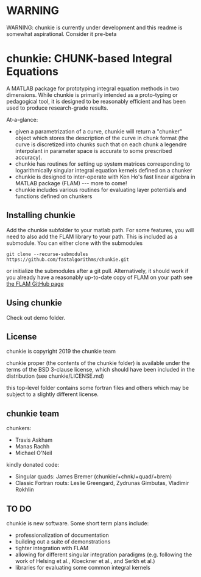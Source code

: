 # WARNING

WARNING: chunkie is currently under development and
this readme is somewhat aspirational. Consider it
pre-beta

# chunkie: CHUNK-based Integral Equations

A MATLAB package for prototyping integral equation
methods in two dimensions.
While chunkie is primarily intended as a proto-typing
or pedagogical tool, it is designed to be reasonably
efficient and has been used to produce research-grade
results.

At-a-glance:
- given a parametrization of a curve, chunkie will return
a "chunker" object which stores the description of the
curve in chunk format (the curve is discretized into chunks
such that on each chunk a legendre interpolant in parameter
space is accurate to some prescribed accuracy).
- chunkie has routines for setting up system matrices
corresponding to logarithmically singular integral equation
kernels defined on a chunker
- chunkie is designed to inter-operate with Ken Ho's fast
linear algebra in MATLAB package (FLAM) --- more to come!
- chunkie includes various routines for evaluating layer
potentials and functions defined on chunkers

## Installing chunkie

Add the chunkie subfolder to your matlab path.
For some features, you will need to also add the
FLAM library to your path. This is included as
a submodule. You can either clone with the submodules

    git clone --recurse-submodules https://github.com/fastalgorithms/chunkie.git

or initialize the submodules after a git pull.
Alternatively, it should work if you already have
a reasonably up-to-date copy of FLAM on your path
see [the FLAM GitHub page](https://github.com/klho/FLAM)


## Using chunkie

Check out demo folder.

## License

chunkie is copyright 2019 the chunkie team

chunkie proper (the contents of the chunkie
folder) is available under the terms of the
BSD 3-clause license, which should have been included
in the distribution (see chunkie/LICENSE.md)

this top-level folder contains some fortran
files and others which may be subject to a slightly
different license.

## chunkie team

chunkers:
- Travis Askham
- Manas Rachh
- Michael O'Neil

kindly donated code:
- Singular quads: James Bremer (chunkie/+chnk/+quad/+brem)
- Classic Fortran routs: Leslie Greengard, Zydrunas
Gimbutas, Vladimir Rokhlin

## TO DO

chunkie is new software. Some short term plans
include:

- professionalization of documentation
- building out a suite of demonstrations
- tighter integration with FLAM
- allowing for different singular integration
paradigms (e.g. following the work of Helsing et al.,
Kloeckner et al., and Serkh et al.)
- libraries for evaluating some common integral
kernels